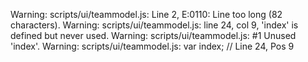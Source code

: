 Warning: scripts/ui/teammodel.js: Line 2, E:0110: Line too long (82 characters).
Warning: scripts/ui/teammodel.js: line 24, col 9, 'index' is defined but never used.
Warning: scripts/ui/teammodel.js:  #1 Unused 'index'.
Warning: scripts/ui/teammodel.js:     var index; // Line 24, Pos 9
